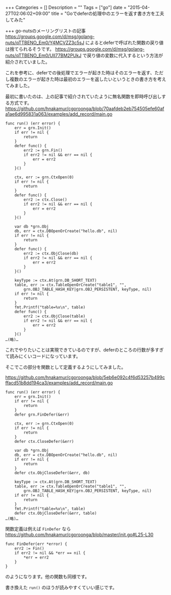 +++
Categories = []
Description = ""
Tags = ["go"]
date = "2015-04-27T02:06:02+09:00"
title = "Goでdeferの処理中のエラーを返す書き方を工夫してみた"

+++
go-nutsのメーリングリストの記事
https://groups.google.com/d/msg/golang-nuts/qTTBENO_Em0/Y4MCVZZ3c5sJ
によるとdeferで呼ばれた関数の戻り値は捨てられるそうです。
https://groups.google.com/d/msg/golang-nuts/qTTBENO_Em0/UlI77BM2PUkJ
で戻り値の変数に代入するという方法が紹介されていました。

これを参考に、deferでの後処理でエラーが起きた時はそのエラーを返す、ただし複数のエラーが起きた時は最初のエラーを返したいというときの書き方を考えてみました。

最初に書いたのは、上の記事で紹介されていたように無名関数を即時呼び出しする方式です。
https://github.com/hnakamur/cgoroonga/blob/70aafdeb2eb754505efe60afa1ae6d995831a063/examples/add_record/main.go

```
func run() (err error) {
	err = grn.Init()
	if err != nil {
		return
	}
	defer func() {
		err2 := grn.Fin()
		if err2 != nil && err == nil {
			err = err2
		}
	}()

	ctx, err := grn.CtxOpen(0)
	if err != nil {
		return
	}
	defer func() {
		err2 := ctx.Close()
		if err2 != nil && err == nil {
			err = err2
		}
	}()

	var db *grn.Obj
	db, err = ctx.DBOpenOrCreate("hello.db", nil)
	if err != nil {
		return
	}
	defer func() {
		err2 := ctx.ObjClose(db)
		if err2 != nil && err == nil {
			err = err2
		}
	}()

	keyType := ctx.At(grn.DB_SHORT_TEXT)
	table, err := ctx.TableOpenOrCreate("table1", "",
		grn.OBJ_TABLE_HASH_KEY|grn.OBJ_PERSISTENT, keyType, nil)
	if err != nil {
		return
	}
	fmt.Printf("table=%x\n", table)
	defer func() {
		err2 := ctx.ObjClose(table)
		if err2 != nil && err == nil {
			err = err2
		}
	}()
…(略)…
```

これでやりたいことは実現できているのですが、deferのところの行数が多すぎて読みにくいコードになっています。

そこでこの部分を関数として定義するようにしてみました。

https://github.com/hnakamur/cgoroonga/blob/5eb6e092c4f6d53257b499cffacd51b8dd194ca3/examples/add_record/main.go

```
func run() (err error) {
	err = grn.Init()
	if err != nil {
		return
	}
	defer grn.FinDefer(&err)

	ctx, err := grn.CtxOpen(0)
	if err != nil {
		return
	}
	defer ctx.CloseDefer(&err)

	var db *grn.Obj
	db, err = ctx.DBOpenOrCreate("hello.db", nil)
	if err != nil {
		return
	}
	defer ctx.ObjCloseDefer(&err, db)

	keyType := ctx.At(grn.DB_SHORT_TEXT)
	table, err := ctx.TableOpenOrCreate("table1", "",
		grn.OBJ_TABLE_HASH_KEY|grn.OBJ_PERSISTENT, keyType, nil)
	if err != nil {
		return
	}
	fmt.Printf("table=%x\n", table)
	defer ctx.ObjCloseDefer(&err, table)
…(略)…
```

関数定義は例えば `FinDefer` なら
https://github.com/hnakamur/cgoroonga/blob/master/init.go#L25-L30

```
func FinDefer(err *error) {
	err2 := Fin()
	if err2 != nil && *err == nil {
		*err = err2
	}
}
```

のようになります。他の関数も同様です。

書き換えた `run()` のほうが読みやすくていい感じです。
